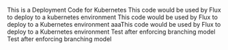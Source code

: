This is a Deployment Code for Kubernetes
This code would be used by Flux to deploy to a kubernetes
environment
This code would be used by Flux to deploy to a Kubernetes environment
aaaThis code would be used by Flux to deploy to a Kubernetes environment
Test after enforcing branching model
Test after enforcing branching model
